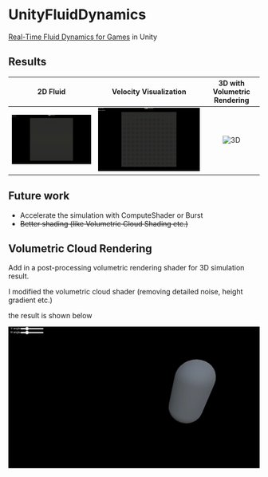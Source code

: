 # UnityFluidDynamics

[Real-Time Fluid Dynamics for Games](http://graphics.cs.cmu.edu/nsp/course/15-464/Spring11/papers/StamFluidforGames.pdf)  in Unity

## Results

|        2D Fluid        |              Velocity Visualization              | 3D with Volumetric Rendering |
| :--------------------: | :----------------------------------------------: | :--------------------------: |
| ![2D](./Result/2D.gif) | ![2D-vector-field](./Result/2D-vector-field.gif) |    ![3D](./Result/3D.gif)    |

## Future work

- Accelerate the simulation with ComputeShader or Burst
- ~~Better shading (like Volumetric Cloud Shading etc.)~~

## Volumetric Cloud Rendering

Add in a post-processing volumetric rendering shader for 3D simulation result.

I modified the volumetric cloud shader (removing detailed noise, height gradient etc.)

the result is shown below

![2D](./Result/Volumetric.gif)

